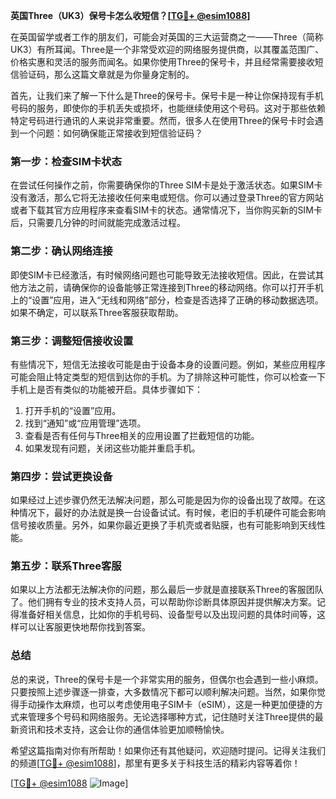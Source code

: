 **英国Three（UK3）保号卡怎么收短信？[[TG💪+ @esim1088](https://t.me/s/esim1088)]**

在英国留学或者工作的朋友们，可能会对英国的三大运营商之一——Three（简称UK3）有所耳闻。Three是一个非常受欢迎的网络服务提供商，以其覆盖范围广、价格实惠和灵活的服务而闻名。如果你使用Three的保号卡，并且经常需要接收短信验证码，那么这篇文章就是为你量身定制的。

首先，让我们来了解一下什么是Three的保号卡。保号卡是一种让你保持现有手机号码的服务，即使你的手机丢失或损坏，也能继续使用这个号码。这对于那些依赖特定号码进行通讯的人来说非常重要。然而，很多人在使用Three的保号卡时会遇到一个问题：如何确保能正常接收到短信验证码？

### **第一步：检查SIM卡状态**
在尝试任何操作之前，你需要确保你的Three SIM卡是处于激活状态。如果SIM卡没有激活，那么它将无法接收任何来电或短信。你可以通过登录Three的官方网站或者下载其官方应用程序来查看SIM卡的状态。通常情况下，当你购买新的SIM卡后，只需要几分钟的时间就能完成激活过程。

### **第二步：确认网络连接**
即使SIM卡已经激活，有时候网络问题也可能导致无法接收短信。因此，在尝试其他方法之前，请确保你的设备能够正常连接到Three的移动网络。你可以打开手机上的“设置”应用，进入“无线和网络”部分，检查是否选择了正确的移动数据选项。如果不确定，可以联系Three客服获取帮助。

### **第三步：调整短信接收设置**
有些情况下，短信无法接收可能是由于设备本身的设置问题。例如，某些应用程序可能会阻止特定类型的短信到达你的手机。为了排除这种可能性，你可以检查一下手机上是否有类似的功能被开启。具体步骤如下：

1. 打开手机的“设置”应用。
2. 找到“通知”或“应用管理”选项。
3. 查看是否有任何与Three相关的应用设置了拦截短信的功能。
4. 如果发现有问题，关闭这些功能并重启手机。

### **第四步：尝试更换设备**
如果经过上述步骤仍然无法解决问题，那么可能是因为你的设备出现了故障。在这种情况下，最好的办法就是换一台设备试试。有时候，老旧的手机硬件可能会影响信号接收质量。另外，如果你最近更换了手机壳或者贴膜，也有可能影响到天线性能。

### **第五步：联系Three客服**
如果以上方法都无法解决你的问题，那么最后一步就是直接联系Three的客服团队了。他们拥有专业的技术支持人员，可以帮助你诊断具体原因并提供解决方案。记得准备好相关信息，比如你的手机号码、设备型号以及出现问题的具体时间等，这样可以让客服更快地帮你找到答案。

### **总结**
总的来说，Three的保号卡是一个非常实用的服务，但偶尔也会遇到一些小麻烦。只要按照上述步骤逐一排查，大多数情况下都可以顺利解决问题。当然，如果你觉得手动操作太麻烦，也可以考虑使用电子SIM卡（eSIM），这是一种更加便捷的方式来管理多个号码和网络服务。无论选择哪种方式，记住随时关注Three提供的最新资讯和技术支持，这会让你的通信体验更加顺畅愉快。

希望这篇指南对你有所帮助！如果你还有其他疑问，欢迎随时提问。记得关注我们的频道[[TG💪+ @esim1088](https://t.me/s/esim1088)]，那里有更多关于科技生活的精彩内容等着你！

[[TG💪+ @esim1088](https://t.me/s/esim1088) ![Image](https://i.postimg.cc/4NQfJmqS/Snipaste-2025-05-13-00-14-12.png)]